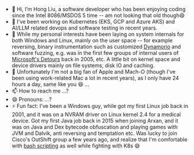 - 👋 Hi, I’m Hong Liu, a software developer who has been enjoying coding since the Intel 8086/MSDOS 5 time -- am not looking that old though😄
- 👀 I've been working on Kubernetes (EKS, GCP and Azure AKS) and AI/LLM related devops and software testing in recent years.
- 🌱 While my personal interests have been laying on system internals for both Windows and Linux, mainly on the user space -- for example reversing, binary instrumentation such as customized [Dynamorio](https://dynamorio.org/) and software fuzzing, e.g. was in the first few groups of internal users of [Microsoft's Detours](https://github.com/microsoft/Detours) back in 2005, etc. A little bit on kernel space and device drivers mainly on file systems, disk IO and caching.
- 💞️ Unfortunately I'm not a big fan of Apple and Mach-O (though I've been using work-related Mac a lot in recent years), as I only have 24 hours a day, same like you 😄 ...
- 📫 How to reach me ...?
- 😄 Pronouns: ...?
- ⚡ Fun fact: I've been a Windows guy, while got my first Linux job back in 2001, and it was on a NVRAM driver on Linux kernel 2.4 for a medical device. Got my first Java job back in 2015 when joining Arxan, and it was on Java and Dex bytecode obfuscation and playing games with JVM and Dalvik, anti reversing and temptation etc. Was lucky to join Cisco's OutShift group a few years ago, and realize that I'm comfortable with [bash scripting](https://github.com/bookworm6914/public-shared/tree/main/mac_linux) as well while fighting with K8s 😄

<!---
bookworm6914/bookworm6914 is a ✨ special ✨ repository because its `README.md` (this file) appears on your GitHub profile.
You can click the Preview link to take a look at your changes.
--->
